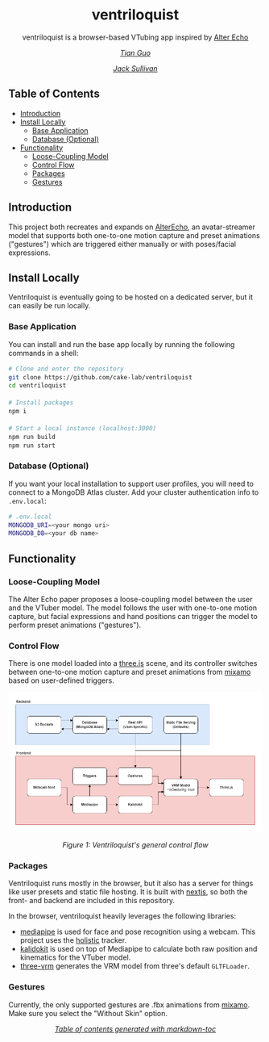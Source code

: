 <h1 align="center">ventriloquist</h1>
<p align="center">ventriloquist is a browser-based VTubing app inspired by <a href="https://www.cs.purdue.edu/cgvlab/papers/popescu/2021ISMARAlterEchoPopescu.pdf">Alter Echo</a></p>
<p align="center">
    <i>
        <a href="https://github.com/belindanju">
            Tian Guo
        </a>
    </i>
</p>
<p align="center">
    <i>
        <a href="https://github.com/jhsul">
            Jack Sullivan
        </a>
    </i>
</p>

## Table of Contents

- [Introduction](#introduction)
- [Install Locally](#install-locally)
  - [Base Application](#base-application)
  - [Database (Optional)](#database--optional-)
- [Functionality](#functionality)
  - [Loose-Coupling Model](#loose-coupling-model)
  - [Control Flow](#control-flow)
  - [Packages](#packages)
  - [Gestures](#gestures)

## Introduction

This project both recreates and expands on [AlterEcho](https://www.cs.purdue.edu/cgvlab/papers/popescu/2021ISMARAlterEchoPopescu.pdf), an avatar-streamer model that supports both one-to-one motion capture and preset animations ("gestures") which are triggered either manually or with poses/facial expressions.

## Install Locally

Ventriloquist is eventually going to be hosted on a dedicated server, but it can easily be run locally.

### Base Application

You can install and run the base app locally by running the following commands in a shell:

```sh
# Clone and enter the repository
git clone https://github.com/cake-lab/ventriloquist
cd ventriloquist

# Install packages
npm i

# Start a local instance (localhost:3000)
npm run build
npm run start
```

### Database (Optional)

If you want your local installation to support user profiles, you will need to connect to a MongoDB Atlas cluster. Add your cluster authentication info to `.env.local`:

```sh
# .env.local
MONGODB_URI=<your mongo uri>
MONGODB_DB=<your db name>
```

## Functionality

### Loose-Coupling Model

The Alter Echo paper proposes a loose-coupling model between the user and the VTuber model. The model follows the user with one-to-one motion capture, but facial expressions and hand positions can trigger the model to perform preset animations ("gestures").

### Control Flow

There is one model loaded into a [three.js](https://threejs.org/) scene, and its controller switches between one-to-one motion capture and preset animations from [mixamo](https://www.mixamo.com/) based on user-defined triggers.

![High-level diagram](public/diagram.png)

<p align="center"><i>Figure 1: Ventriloquist's general control flow</i></p>

### Packages

Ventriloquist runs mostly in the browser, but it also has a server for things like user presets and static file hosting. It is built with [nextjs](https://nextjs.org/), so both the front- and backend are included in this repository.

In the browser, ventriloquist heavily leverages the following libraries:

- [mediapipe](https://google.github.io/mediapipe/) is used for face and pose recognition using a webcam. This project uses the [holistic](https://www.npmjs.com/package/@mediapipe/holistic) tracker.
- [kalidokit](https://github.com/yeemachine/kalidokit) is used on top of Mediapipe to calculate both raw position and kinematics for the VTuber model.
- [three-vrm](https://github.com/pixiv/three-vrm) generates the VRM model from three's default `GLTFLoader`.

### Gestures

Currently, the only supported gestures are .fbx animations from [mixamo](https://www.mixamo.com/#/). Make sure you select the "Without Skin" option.

<p align="center"><i><a href='http://ecotrust-canada.github.io/markdown-toc/'>Table of contents generated with markdown-toc</a></i></p>
